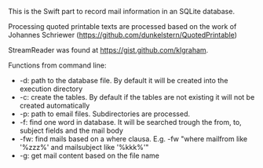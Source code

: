 
This is the Swift part to record mail information in an SQLite database.

Processing quoted printable texts are processed based on the work of Johannes Schriewer (https://github.com/dunkelstern/QuotedPrintable)

StreamReader was found at https://gist.github.com/klgraham.

Functions from command line:
- -d: path to the database file. By default it will be created into the execution directory
- -c: create the tables. By default if the tables are not existing it will not be created automatically
- -p: path to email files. Subdirectories are processed.
- -f: find one word in database. It will be searched trough the from, to, subject fields and the mail body
- -fw: find mails based on a where clausa. E.g. -fw "where mailfrom like '%zzz%' and mailsubject like '%kkk%'"
- -g: get mail content based on the file name

